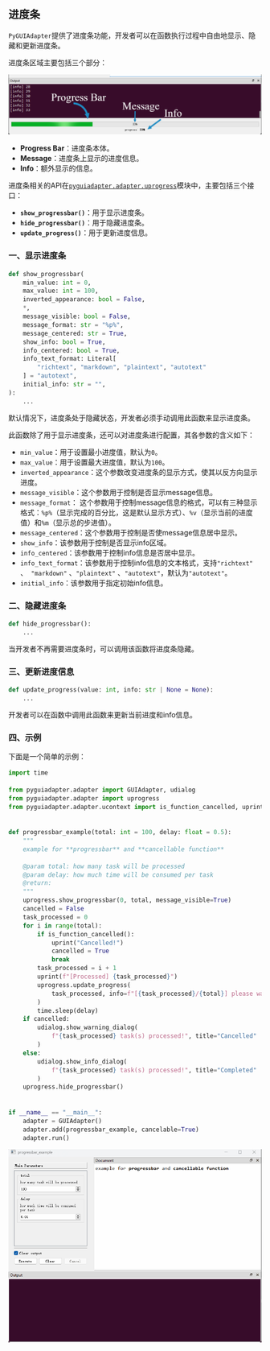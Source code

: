 ## 进度条

`PyGUIAdapter`提供了进度条功能，开发者可以在函数执行过程中自由地显示、隐藏和更新进度条。

进度条区域主要包括三个部分：

<img src="../images/progressbar.png" />

- **Progress Bar**：进度条本体。
- **Message**：进度条上显示的进度信息。
- **Info**：额外显示的信息。



进度条相关的API在[`pyguiadapter.adapter.uprogress`]()模块中，主要包括三个接口：

- **`show_progressbar()`**：用于显示进度条。
- **`hide_progressbar()`**：用于隐藏进度条。
- **`update_progress()`**：用于更新进度信息。



### 一、显示进度条

```python
def show_progressbar(
    min_value: int = 0,
    max_value: int = 100,
    inverted_appearance: bool = False,
    *,
    message_visible: bool = False,
    message_format: str = "%p%",
    message_centered: str = True,
    show_info: bool = True,
    info_centered: bool = True,
    info_text_format: Literal[
        "richtext", "markdown", "plaintext", "autotext"
    ] = "autotext",
    initial_info: str = "",
):
    ...
```

默认情况下，进度条处于隐藏状态，开发者必须手动调用此函数来显示进度条。

此函数除了用于显示进度条，还可以对进度条进行配置，其各参数的含义如下：

- `min_value`：用于设置最小进度值，默认为`0`。
- `max_value`：用于设置最大进度值，默认为`100`。
- `inverted_appearance`：这个参数改变进度条的显示方式，使其以反方向显示进度。
- `message_visible`：这个参数用于控制是否显示message信息。
- `message_format`： 这个参数用于控制message信息的格式，可以有三种显示格式：`%p%`（显示完成的百分比，这是默认显示方式）、`%v`（显示当前的进度值）和`%m`（显示总的步进值）。
- `message_centered`：这个参数用于控制是否使message信息居中显示。
- `show_info`：该参数用于控制是否显示info区域。
- `info_centered`：该参数用于控制info信息是否居中显示。
- `info_text_format`：该参数用于控制info信息的文本格式，支持`"richtext"` 、` "markdown"` 、`"plaintext"` 、`"autotext"`，默认为`"autotext"`。
- `initial_info`：该参数用于指定初始info信息。



### 二、隐藏进度条

```python
def hide_progressbar():
    ...
```

当开发者不再需要进度条时，可以调用该函数将进度条隐藏。



### 三、更新进度信息

```python
def update_progress(value: int, info: str | None = None):
    ...
```

开发者可以在函数中调用此函数来更新当前进度和info信息。



### 四、示例

下面是一个简单的示例：

```python
import time

from pyguiadapter.adapter import GUIAdapter, udialog
from pyguiadapter.adapter import uprogress
from pyguiadapter.adapter.ucontext import is_function_cancelled, uprint


def progressbar_example(total: int = 100, delay: float = 0.5):
    """
    example for **progressbar** and **cancellable function**

    @param total: how many task will be processed
    @param delay: how much time will be consumed per task
    @return:
    """
    uprogress.show_progressbar(0, total, message_visible=True)
    cancelled = False
    task_processed = 0
    for i in range(total):
        if is_function_cancelled():
            uprint("Cancelled!")
            cancelled = True
            break
        task_processed = i + 1
        uprint(f"[Processed] {task_processed}")
        uprogress.update_progress(
            task_processed, info=f"[{task_processed}/{total}] please wait..."
        )
        time.sleep(delay)
    if cancelled:
        udialog.show_warning_dialog(
            f"{task_processed} task(s) processed!", title="Cancelled"
        )
    else:
        udialog.show_info_dialog(
            f"{task_processed} task(s) processed!", title="Completed"
        )
    uprogress.hide_progressbar()


if __name__ == "__main__":
    adapter = GUIAdapter()
    adapter.add(progressbar_example, cancelable=True)
    adapter.run()

```



<img src="../images/progressbar_example.gif" />
